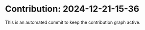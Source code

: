 # Contribution: 2024-12-21-15-36
This is an automated commit to keep the contribution graph active.
